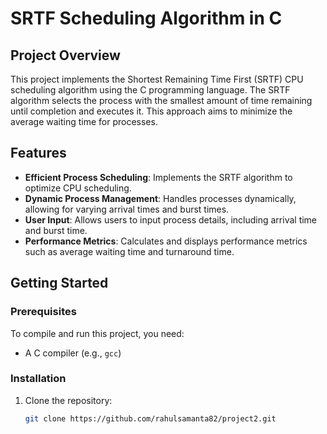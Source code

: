 # SRTF Scheduling Algorithm in C

## Project Overview
This project implements the Shortest Remaining Time First (SRTF) CPU scheduling algorithm using the C programming language. The SRTF algorithm selects the process with the smallest amount of time remaining until completion and executes it. This approach aims to minimize the average waiting time for processes.

## Features
- **Efficient Process Scheduling**: Implements the SRTF algorithm to optimize CPU scheduling.
- **Dynamic Process Management**: Handles processes dynamically, allowing for varying arrival times and burst times.
- **User Input**: Allows users to input process details, including arrival time and burst time.
- **Performance Metrics**: Calculates and displays performance metrics such as average waiting time and turnaround time.

## Getting Started

### Prerequisites
To compile and run this project, you need:
- A C compiler (e.g., `gcc`)

### Installation
1. Clone the repository:
   ```sh
   git clone https://github.com/rahulsamanta82/project2.git
